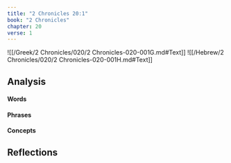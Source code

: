```yaml
---
title: "2 Chronicles 20:1"
book: "2 Chronicles"
chapter: 20
verse: 1
---
```

![[/Greek/2 Chronicles/020/2 Chronicles-020-001G.md#Text]]
![[/Hebrew/2 Chronicles/020/2 Chronicles-020-001H.md#Text]]

## Analysis

#### Words

#### Phrases

#### Concepts

## Reflections
